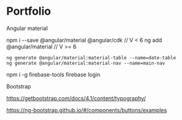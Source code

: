 # Portfolio

Angular material

npm i --save @angular/material @angular/cdk // V < 6
ng add @angular/material // V >= 6

    ng generate @angular/material:material-table --name=date-table
    ng generate @angular/material:material-nav --name=main-nav

npm i -g firebase-tools
firebase login

Bootstrap

https://getbootstrap.com/docs/4.1/content/typography/

https://ng-bootstrap.github.io/#/components/buttons/examples
